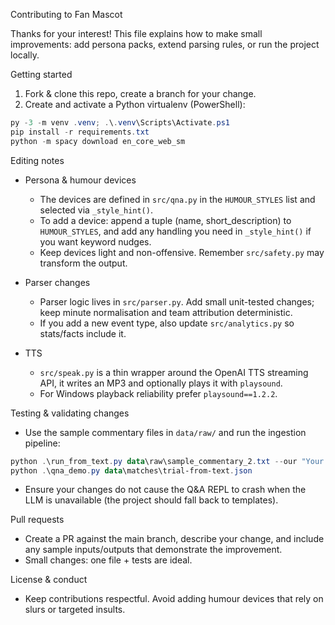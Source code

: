 Contributing to Fan Mascot

Thanks for your interest! This file explains how to make small improvements: add persona packs, extend parsing rules, or run the project locally.

Getting started

1) Fork & clone this repo, create a branch for your change.
2) Create and activate a Python virtualenv (PowerShell):

```powershell
py -3 -m venv .venv; .\.venv\Scripts\Activate.ps1
pip install -r requirements.txt
python -m spacy download en_core_web_sm
```

Editing notes

- Persona & humour devices
  - The devices are defined in `src/qna.py` in the `HUMOUR_STYLES` list and selected via `_style_hint()`.
  - To add a device: append a tuple (name, short_description) to `HUMOUR_STYLES`, and add any handling you need in `_style_hint()` if you want keyword nudges.
  - Keep devices light and non-offensive. Remember `src/safety.py` may transform the output.

- Parser changes
  - Parser logic lives in `src/parser.py`. Add small unit-tested changes; keep minute normalisation and team attribution deterministic.
  - If you add a new event type, also update `src/analytics.py` so stats/facts include it.

- TTS
  - `src/speak.py` is a thin wrapper around the OpenAI TTS streaming API, it writes an MP3 and optionally plays it with `playsound`.
  - For Windows playback reliability prefer `playsound==1.2.2`.

Testing & validating changes

- Use the sample commentary files in `data/raw/` and run the ingestion pipeline:

```powershell
python .\run_from_text.py data\raw\sample_commentary_2.txt --our "Your Team"
python .\qna_demo.py data\matches\trial-from-text.json
```

- Ensure your changes do not cause the Q&A REPL to crash when the LLM is unavailable (the project should fall back to templates).

Pull requests

- Create a PR against the main branch, describe your change, and include any sample inputs/outputs that demonstrate the improvement.
- Small changes: one file + tests are ideal.

License & conduct

- Keep contributions respectful. Avoid adding humour devices that rely on slurs or targeted insults.